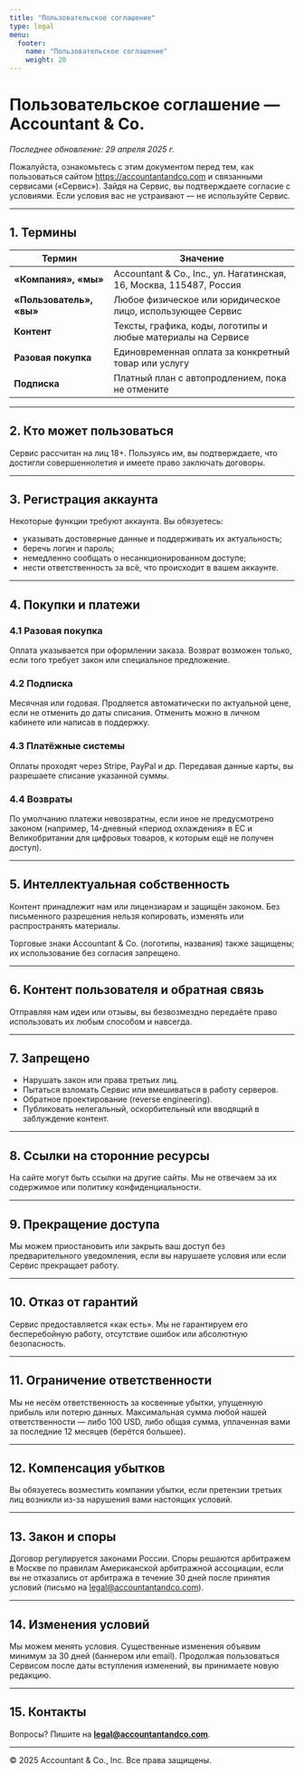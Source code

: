 ```yaml
---
title: "Пользовательское соглашение"
type: legal
menu:
  footer:
    name: "Пользовательское соглашение"
    weight: 20
---
```


# Пользовательское соглашение — Accountant & Co.  
_Последнее обновление: 29 апреля 2025 г._

Пожалуйста, ознакомьтесь с этим документом перед тем, как пользоваться сайтом <https://accountantandco.com> и связанными сервисами («Сервис»). Зайдя на Сервис, вы подтверждаете согласие с условиями. Если условия вас не устраивают — не используйте Сервис.

---

## 1. Термины

| Термин | Значение |
|--------|----------|
| **«Компания», «мы»** | Accountant & Co., Inc., ул. Нагатинская, 16, Москва, 115487, Россия |
| **«Пользователь», «вы»** | Любое физическое или юридическое лицо, использующее Сервис |
| **Контент** | Тексты, графика, коды, логотипы и любые материалы на Сервисе |
| **Разовая покупка** | Единовременная оплата за конкретный товар или услугу |
| **Подписка** | Платный план с автопродлением, пока не отмените |

---

## 2. Кто может пользоваться

Сервис рассчитан на лиц 18+. Пользуясь им, вы подтверждаете, что достигли совершеннолетия и имеете право заключать договоры.

---

## 3. Регистрация аккаунта

Некоторые функции требуют аккаунта. Вы обязуетесь:

- указывать достоверные данные и поддерживать их актуальность;  
- беречь логин и пароль;  
- немедленно сообщать о несанкционированном доступе;  
- нести ответственность за всё, что происходит в вашем аккаунте.

---

## 4. Покупки и платежи

### 4.1 Разовая покупка  
Оплата указывается при оформлении заказа. Возврат возможен только, если того требует закон или специальное предложение.

### 4.2 Подписка  
Месячная или годовая. Продляется автоматически по актуальной цене, если не отменить до даты списания. Отменить можно в личном кабинете или написав в поддержку.

### 4.3 Платёжные системы  
Оплаты проходят через Stripe, PayPal и др. Передавая данные карты, вы разрешаете списание указанной суммы.

### 4.4 Возвраты  
По умолчанию платежи невозвратны, если иное не предусмотрено законом (например, 14-дневный «период охлаждения» в ЕС и Великобритании для цифровых товаров, к которым ещё не получен доступ).

---

## 5. Интеллектуальная собственность

Контент принадлежит нам или лицензиарам и защищён законом. Без письменного разрешения нельзя копировать, изменять или распространять материалы.

Торговые знаки Accountant & Co. (логотипы, названия) также защищены; их использование без согласия запрещено.

---

## 6. Контент пользователя и обратная связь

Отправляя нам идеи или отзывы, вы безвозмездно передаёте право использовать их любым способом и навсегда.

---

## 7. Запрещено

- Нарушать закон или права третьих лиц.  
- Пытаться взломать Сервис или вмешиваться в работу серверов.  
- Обратное проектирование (reverse engineering).  
- Публиковать нелегальный, оскорбительный или вводящий в заблуждение контент.

---

## 8. Ссылки на сторонние ресурсы

На сайте могут быть ссылки на другие сайты. Мы не отвечаем за их содержимое или политику конфиденциальности.

---

## 9. Прекращение доступа

Мы можем приостановить или закрыть ваш доступ без предварительного уведомления, если вы нарушаете условия или если Сервис прекращает работу.

---

## 10. Отказ от гарантий

Сервис предоставляется «как есть». Мы не гарантируем его бесперебойную работу, отсутствие ошибок или абсолютную безопасность.

---

## 11. Ограничение ответственности

Мы не несём ответственность за косвенные убытки, упущенную прибыль или потерю данных. Максимальная сумма любой нашей ответственности — либо 100 USD, либо общая сумма, уплаченная вами за последние 12 месяцев (берётся большее).

---

## 12. Компенсация убытков

Вы обязуетесь возместить компании убытки, если претензии третьих лиц возникли из-за нарушения вами настоящих условий.

---

## 13. Закон и споры

Договор регулируется законами России. Споры решаются арбитражем в Москве по правилам Американской арбитражной ассоциации, если вы не отказались от арбитража в течение 30 дней после принятия условий (письмо на legal@accountantandco.com).

---

## 14. Изменения условий

Мы можем менять условия. Существенные изменения объявим минимум за 30 дней (баннером или email). Продолжая пользоваться Сервисом после даты вступления изменений, вы принимаете новую редакцию.

---

## 15. Контакты

Вопросы? Пишите на **legal@accountantandco.com**.

---

© 2025 Accountant & Co., Inc. Все права защищены.
